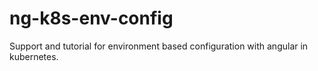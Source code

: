 # ng-k8s-env-config
Support and tutorial for environment based configuration with angular in kubernetes.
